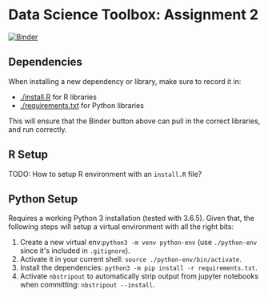 # Data Science Toolbox: Assignment 2

[![Binder](http://mybinder.org/badge.svg)](http://beta.mybinder.org/v2/gh/dj311/data-science-toolbox-2/master)


## Dependencies
When installing a new dependency or library, make sure to record it in:
  - [./install.R](./install.R) for R libraries
  - [./requirements.txt](requirements.txt) for Python libraries
  
This will ensure that the Binder button above can pull in the correct libraries, and run correctly.


## R Setup
TODO: How to setup R environment with an `install.R` file?


## Python Setup
Requires a working Python 3 installation (tested with 3.6.5). Given that, the following steps will setup a virtual environment with all the right bits:
  1. Create a new virtual env:`python3 -m venv python-env` (use `./python-env` since it's included in `.gitignore`).
  2. Activate it in your current shell: `source ./python-env/bin/activate`.
  3. Install the dependencies: `python3 -m pip install -r requirements.txt`.
  4. Activate `nbstripout` to automatically strip output from jupyter notebooks when committing: `nbstripout --install`.
